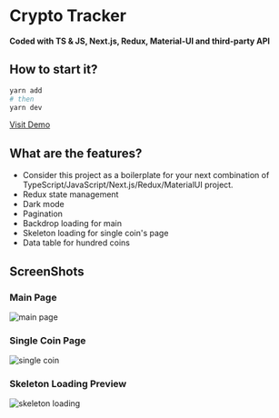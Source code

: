 # Crypto Tracker

**Coded with TS & JS, Next.js, Redux, Material-UI and third-party API**
## How to start it?

```bash
yarn add
# then
yarn dev
```


[Visit Demo](https://crypto-tracker-brown.vercel.app/)


## What are the features?

* Consider this project as a boilerplate for your next combination of TypeScript/JavaScript/Next.js/Redux/MaterialUI project.
* Redux state management
* Dark mode
* Pagination
* Backdrop loading for main
* Skeleton loading for single coin's page
* Data table for hundred coins


## ScreenShots

### Main Page
![main page](https://user-images.githubusercontent.com/64346646/118261423-c6668b00-b4c8-11eb-962e-ff7922ffcf1a.png)

### Single Coin Page
![single coin](https://user-images.githubusercontent.com/64346646/118261441-ccf50280-b4c8-11eb-9b73-9eed9633b144.png)

### Skeleton Loading Preview
![skeleton loading](https://user-images.githubusercontent.com/64346646/118261451-cfeff300-b4c8-11eb-9d5e-58b4b8bf8110.png)
